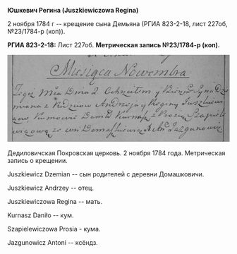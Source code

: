 **Юшкевич Регина (Juszkiewiczowa Regina)**

2 ноября 1784 г -- крещение сына Демьяна (РГИА 823-2-18, лист 227об,
№23/1784-р (коп)).

**РГИА 823-2-18:** Лист 227об. **Метрическая запись №23/1784-р (коп).**

![](./media/4409c3403ac4b8215b16f04467b586ede4e5e3dd.png)

Дедиловичская Покровская церковь. 2 ноября 1784 года. Метрическая запись
о крещении.

Juszkiewicz Dzemian -- сын родителей с деревни Домашковичи.

Juszkiewicz Andrzey -- отец.

Juszkiewiczowa Regina -- мать.

Kurnasz Daniło -- кум.

Szapielewiczowa Prosia - кума.

Jazgunowicz Antoni -- ксёндз.
